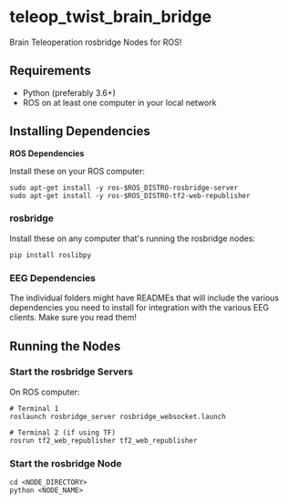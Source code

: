 # teleop_twist_brain_bridge
Brain Teleoperation rosbridge Nodes for ROS!



## Requirements

- Python (preferably 3.6+)
- ROS on at least one computer in your local network



## Installing Dependencies

**ROS Dependencies**

Install these on your ROS computer:

```shell
sudo apt-get install -y ros-$ROS_DISTRO-rosbridge-server
sudo apt-get install -y ros-$ROS_DISTRO-tf2-web-republisher
```

### rosbridge

Install these on any computer that's running the rosbridge nodes:

```shell
pip install roslibpy
```

### EEG Dependencies

The individual folders might have READMEs that will include the various dependencies you need to install for integration with the various EEG clients. Make sure you read them!



## Running the Nodes

### Start the rosbridge Servers

On ROS computer:

```shell
# Terminal 1
roslaunch rosbridge_server rosbridge_websocket.launch

# Terminal 2 (if using TF)
rosrun tf2_web_republisher tf2_web_republisher
```

### Start the rosbridge Node

```shell
cd <NODE_DIRECTORY>
python <NODE_NAME>
```

